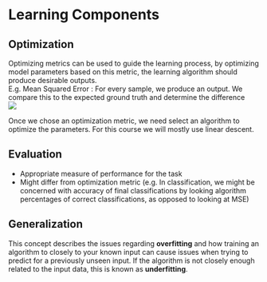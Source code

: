 # Learning Components

## Optimization
Optimizing metrics can be used to guide the learning process, by optimizing model parameters based on this metric, 
the learning algorithm should produce desirable outputs.
<br>
E.g. Mean Squared Error : For every sample, we produce an output. We compare this to the expected ground truth and determine the difference
<br><img src="https://latex.codecogs.com/gif.latex?MSE=\frac{1}{N}\sum\limits_{i=1}^N (output-y_i)^2" /> <br>

Once we chose an optimization metric, we need select an algorithm to optimize the parameters.
For this course we will mostly use linear descent. 

## Evaluation
- Appropriate measure of performance for the task
- Might differ from optimization metric (e.g. In classification, we might be concerned with accuracy of final classifications by looking algorithm
percentages of correct classifications, as opposed to looking at MSE)

## Generalization
This concept describes the issues regarding **overfitting** and how training an algorithm to closely to your known input can cause issues 
when trying to predict for a previously unseen input. If the algorithm is not closely enough related to the input data, this is known as
**underfitting**.


